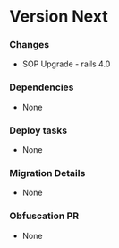 # Version Next

### Changes
  * SOP Upgrade - rails 4.0

### Dependencies
  * None

### Deploy tasks
  * None

### Migration Details
  * None

### Obfuscation PR
  * None